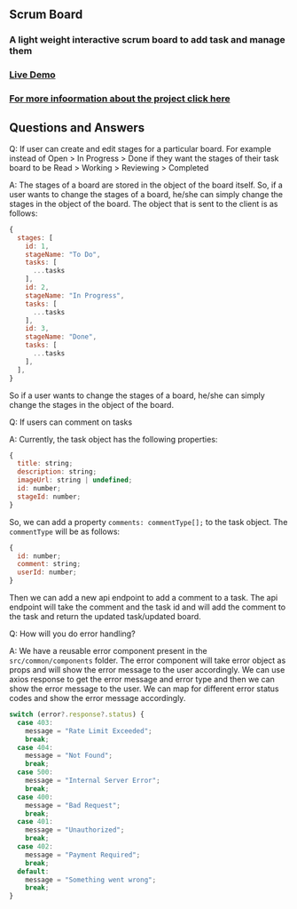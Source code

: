 ## Scrum Board

### A light weight interactive scrum board to add task and manage them

### [Live Demo](https://scrum-board-tanishchugh01.vercel.app/)

### [For more infoormation about the project click here](https://github.com/tanishchugh01/Scrum-Board/blob/main/INFO.md)

## Questions and Answers
Q: If user can create and edit stages for a particular board. For example instead of Open > In Progress > Done if they want the stages of their task board to be Read > Working > Reviewing > Completed


A: The stages of a board are stored in the object of the board itself. So, if a user wants to change the stages of a board, he/she can simply change the stages in the object of the board.
The object that is sent to the client is as follows:

```js
{
  stages: [
    id: 1,
    stageName: "To Do",
    tasks: [
      ...tasks
    ],
    id: 2,
    stageName: "In Progress",
    tasks: [
      ...tasks
    ],
    id: 3,
    stageName: "Done",
    tasks: [
      ...tasks
    ],
  ],
}
```

So if a user wants to change the stages of a board, he/she can simply change the stages in the object of the board.

Q: If users can comment on tasks

A: Currently, the task object has the following properties:

```js
{
  title: string;
  description: string;
  imageUrl: string | undefined;
  id: number;
  stageId: number;
}
```

So, we can add a property `comments: commentType[];` to the task object. The `commentType` will be as follows:

```js
{
  id: number;
  comment: string;
  userId: number;
}
```

Then we can add a new api endpoint to add a comment to a task. The api endpoint will take the comment and the task id and will add the comment to the task and return the updated task/updated board.

Q: How will you do error handling?

A: We have a reusable error component present in the `src/common/components` folder. The error component will take error object as props and will show the error message to the user accordingly. We can use axios response to get the error message and error type and then we can show the error message to the user. We can map for different error status codes and show the error message accordingly.

```js
switch (error?.response?.status) {
  case 403:
    message = "Rate Limit Exceeded";
    break;
  case 404:
    message = "Not Found";
    break;
  case 500:
    message = "Internal Server Error";
    break;
  case 400:
    message = "Bad Request";
    break;
  case 401:
    message = "Unauthorized";
    break;
  case 402:
    message = "Payment Required";
    break;
  default:
    message = "Something went wrong";
    break;
}
```
